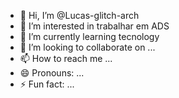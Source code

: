 - 👋 Hi, I’m @Lucas-glitch-arch
- 👀 I’m interested in trabalhar em ADS
- 🌱 I’m currently learning tecnology
- 💞️ I’m looking to collaborate on ...
- 📫 How to reach me ...
- 😄 Pronouns: ...
- ⚡ Fun fact: ...

<!---
Lucas-glitch-arch/Lucas-glitch-arch is a ✨ special ✨ repository because its `README.md` (this file) appears on your GitHub profile.
You can click the Preview link to take a look at your changes.
--->
